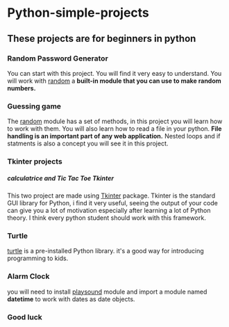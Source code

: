 # Python-simple-projects

## These projects are for beginners in python


### Random Password Generator

You can start with this project. You will find it very easy to understand. You will work with
[random](https://docs.python.org/3/library/random.html) a **built-in module that you can use to make random numbers.**




### Guessing game
The [random](https://docs.python.org/3/library/random.html) module has a set of methods, in this project you will learn how to work with them.
You will also learn how to read a file in your python. **File handling is an important part of any web application.** Nested loops and if statments is also a concept you will see it in this project.


### Tkinter projects

##### calculatrice and Tic Tac Toe Tkinter 

This two project are made using [Tkinter](https://docs.python.org/3/library/tkinter.html) package. Tkinter is the standard GUI library for Python, i find it very useful,
seeing the output of your code can give you a lot of motivation especially after learning a lot of Python theory. I think every python student should work with this framework. 


### Turtle

[turtle](https://docs.python.org/3/library/turtle.html) is a pre-installed Python library. it's a good way for introducing programming to kids. 


### Alarm Clock

you will need to install [playsound](https://pypi.org/project/playsound/) module and import a module named **datetime** to work with dates as date objects.



### Good luck
